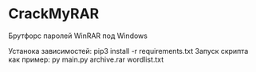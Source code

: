 # CrackMyRAR
Брутфорс паролей WinRAR под Windows

Устанока зависимостей: pip3 install -r requirements.txt
Запуск скрипта как пример: py main.py archive.rar wordlist.txt
